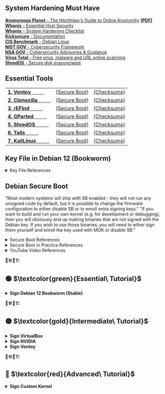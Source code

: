 
## System Hardening Must Have
[**Anonymous Planet** - The Hitchhiker’s Guide to Online Anonymity](https://anonymousplanet.org/) [**(PDF)**](https://anonymousplanet.org/export/guide.pdf)  
[**Whonix** - Essential Host Security](https://www.whonix.org/wiki/Essential_Host_Security)  
[**Whonix** - System Hardening Checklist](https://www.whonix.org/wiki/System_Hardening_Checklist)  
[**Kicksecure** - Documentation](https://www.kicksecure.com/wiki/Documentation)  
[**CIS Benchmark** - Debian Linux](https://www.cisecurity.org/benchmark/debian_linux)  
[**NIST GOV** - Cybersecurity Framework](https://www.nist.gov/cyberframework)  
[**NSA GOV** - Cybersecurity Advisories & Guidance](https://www.nsa.gov/Press-Room/Cybersecurity-Advisories-Guidance)  
[**Virus Total** - Free virus, malware and URL online scanning](https://www.virustotal.com/gui/home/upload)  
[**ShredOS** - Secure disk erasure/wipe](https://github.com/PartialVolume/shredos.x86_64)  

## Essential Tools
<table>
  <tr>
    <td><a href="https://www.ventoy.net/en/download.html" target="_blank"><b>1. Ventoy</b>&nbsp&nbsp&nbsp&nbsp&nbsp&nbsp&nbsp&nbsp&nbsp&nbsp</a></td>
    <td><a href="https://www.ventoy.net/en/doc_secure.html" target="_blank">(Secure Boot)</a></td>
    <td><a href="https://www.ventoy.net/en/download.html" target="_blank">(Checksums)</a></td>
  </tr>
<tr>
    <td><a href="https://clonezilla.org/downloads.php" target="_blank"><b>2. Clonezilla&nbsp&nbsp&nbsp&nbsp&nbsp&nbsp&nbsp&nbsp&nbsp&nbsp</b></a></td>
    <td><a href="" target="_blank">(Secure Boot)</a></td>
    <td><a href="" target="_blank">(Checksums)</a></td>
  </tr>
 <tr>
    <td><a href="http://www.rodsbooks.com/refind/index.html" target="_blank"><b>3. rEFInd</b>&nbsp&nbsp&nbsp&nbsp&nbsp&nbsp&nbsp&nbsp&nbsp&nbsp</a></td>
    <td><a href="https://www.ventoy.net/en/doc_secure.html" target="_blank">(Secure Boot)</a></td>
    <td><a href="" target="_blank">(Checksums)</a></td>
  </tr>
  <tr>
    <td><a href="https://gparted.org/livecd.php" target="_blank"><b>4. GParted</b>&nbsp&nbsp&nbsp&nbsp&nbsp&nbsp&nbsp&nbsp&nbsp&nbsp</a></td>
    <td><a href="https://gparted.org/download.php" target="_blank">(Secure Boot)</a></td>
    <td><a href="https://gparted.org/gpg-verify.php" target="_blank">(Checksums)</a></td>
  </tr>
  <tr>
    <td><a href="https://github.com/PartialVolume/shredos.x86_64" target="_blank"><b>5. ShredOS</b>&nbsp&nbsp&nbsp&nbsp&nbsp&nbsp&nbsp&nbsp&nbsp&nbsp</a></td>
    <td><a href="" target="_blank">(Secure Boot)</a></td>
    <td><a href="" target="_blank">(Checksums)</a></td>
  </tr>
  <tr>
    <td><a href="https://tails.net/news/new_domain/index.en.html" target="_blank"><b>6. Tails</b>&nbsp&nbsp&nbsp&nbsp&nbsp&nbsp&nbsp&nbsp&nbsp&nbsp</a></td>
    <td><a href="" target="_blank">(Secure Boot)</a></td>
    <td><a href="" target="_blank">(Checksums)</a></td>
  </tr>
  <tr>
    <td><a href="https://www.kali.org/get-kali/#kali-installer-images" target="_blank"><b>7. KaliLinux</b>&nbsp&nbsp&nbsp&nbsp&nbsp&nbsp&nbsp&nbsp&nbsp&nbsp</a></td>
    <td><a href="" target="_blank">(Secure Boot)</a></td>
    <td><a href="" target="_blank">(Checksums)</a></td>
  </tr>
</table>

## Key File in Debian 12 (Bookworm)

<details>
<summary>Key File References</summary>  
<ul>
<li>https://cloudkid.fr/unlock-a-luks-partition-with-a-usb-key</li>
<li>https://blog.fidelramos.net/software/unlock-luks-usb-drive</li>
<li>https://tqdev.com/2022-luks-with-usb-unlock</li>
<li>https://www.willhaley.com/blog/unlock-luks-volumes-with-usb-key</li>
<li>https://www.dwarmstrong.org/fde-debian</li>
<li>https://www.cyberciti.biz/hardware/cryptsetup-add-enable-luks-disk-encryption-keyfile-linux</li>
<li>https://github.com/aomgiwjc/Unix-Bootstrap-Installs.wiki.git</li>
</ul>
</details>  

## Debian Secure Boot 

"Most modern systems will ship with SB enabled - they will not run any unsigned code by default, but it is possible to change the firmware configuration to either disable SB or to enroll extra signing keys." "If you want to build and run your own kernel (e.g. for development or debugging), then you will obviously end up making binaries that are not signed with the Debian key. If you wish to use those binaries, you will need to either sign them yourself and enroll the key used with MOK or disable SB."  


<details>
<summary>Secure Boot References</summary>  
<ul>
<li>https://wiki.debian.org/SecureBoot</li>
<li>https://www.linuxjournal.com/content/take-control-your-pc-uefi-secure-boot</li>
<li>https://www.debian.org/security/2020-GRUB-UEFI-SecureBoot/index.en.html</li>
<li>https://www.elstel.org/debcheckroot</li>
<li>https://0pointer.net/blog/authenticated-boot-and-disk-encryption-on-linux.html</li>
<li>https://stack.nexedi.com/P-VIFIB-Enhanced.UEFI.Secure.Boot.Debian</li>
<li>https://wiki.archlinux.org/title/Unified_Extensible_Firmware_Interface/Secure_Boot</li>
<li>https://www.kicksecure.com/wiki/Verified_Boot</li>
<li>https://github.com/nsacyber/TrustedSHIM</li>
<li>https://github.com/nsacyber/HIRS</li>
<li>https://www.rodsbooks.com/efi-bootloaders/secureboot.html#mokutil</li>
<li><a href="https://media.defense.gov/2020/Sep/15/2002497594/-1/-1/0/CTR-UEFI-Secure-Boot-Customization-UOO168873-20.PDF" target="_blank">NSA - Cybersecurity Technical Report PDF</a></li>
</ul>
</details>  

<details>
<summary>Secure Boot in Practice References</summary>  
<ul>
<li>https://github.com/sitmsiteman/secure-boot-in-debian-based-distro</li>
<li>https://medium.com/@vvvrrooomm/practical-secure-boot-for-linux-d91021ae6471</li>
<li>https://github.com/Batu33TR/secureboot-mok-keys</li>
<li>https://github.com/M-P-P-C/Signing-an-Ubuntu-Kernel-for-Secure-Boot</li>
<li>https://help.ggcircuit.com/knowledge/how-to-inject-custom-secure-boot-keys-example</li>
<li>https://paldan.altervista.org/signed-linux-kernel-deb-creation-how-to/?doing_wp_cron=1690057748.1645970344543457031250 
<li>https://access.redhat.com/documentation/de-de/red_hat_enterprise_linux/8/html/managing_monitoring_and_updating_the_kernel/signing-a-kernel-and-modules-for-secure-boot_managing-monitoring-and-updating-the-kernel</li>
</ul>
</details>  

<details>
<summary>YouTube Video References</summary>  
<ul>
<li>Use UEFI Secure Boot NOW! (Trafotin)](https://www.youtube.com/watch?v=Mqh9o8YY2dg)  </li>
<li>Best Practices for UEFI Secure Boot Customization (UEFIForum)](https://www.youtube.com/watch?v=WBemkwMHLJM)  </li>
<li>Secure Boot from A to Z (The Linux Foundation)](https://www.youtube.com/watch?v=jtLQ8SzfrDU)  </li>
<li>Secure Boot. In Debian. In Buster. Really (DebConf Videos)](https://www.youtube.com/watch?v=_3mwK6AXo_k)  </li>
</ul>ul>
</details> 


👷🛠️🚧🏗  
## :green_circle: $\textcolor{green}{Essential\ Tutorial}$  
<details>
<summary><b>Sign Debian 12 Bookworm (Stable)</b></summary>  
Create the public and private key for signing the kernel:

```
openssl req -config ./mokconfig.cnf -new -x509 -newkey rsa:2048 -nodes -days 36500 -outform DER -keyout "MOK.priv" -out "MOK.der"
```

Convert the key also to PEM format (mokutil needs DER, sbsign needs PEM):
```
openssl x509 -in MOK.der -inform DER -outform PEM -out MOK.pem
```

Enroll the key to your shim installation:
```
sudo mokutil --import MOK.der
```

You will be asked for a password, you will just use it to confirm your key selection in the next step, so choose any.

Restart your system. You will encounter a blue screen of a tool called MOKManager. Select "Enroll MOK" and then "View key". Make sure it is your key you created in step 2. Afterwards continue the process and you must enter the password which you provided in step 4. Continue with booting your system.

Verify your key is enrolled via:
```
sudo mokutil --list-enrolled
```

Sign your installed kernel (it should be at /boot/vmlinuz-[KERNEL-VERSION]):
```
sudo sbsign --key MOK.priv --cert MOK.pem /boot/vmlinuz-[KERNEL-VERSION] --output /boot/vmlinuz-[KERNEL-VERSION].signed
```

Copy the initram of the unsigned kernel, so we also have an initram for the signed one.
```
sudo cp /boot/initrd.img-[KERNEL-VERSION]{,.signed}
```

Update your grub-config
```
sudo update-grub
```
Reboot your system and select the signed kernel. If booting works, you can remove the unsigned kernel:
```
sudo mv /boot/vmlinuz-[KERNEL-VERSION]{.signed,}
sudo mv /boot/initrd.img-[KERNEL-VERSION]{.signed,}
sudo update-grub
```

Now your system should run under a signed kernel and upgrading GRUB2 works again. If you want to upgrade the custom kernel, you can sign the new version easily by following above steps again from step seven on. Thus BACKUP the MOK-keys (MOK.der, MOK.pem, MOK.priv).

<a href="https://github.com/Batu33TR/secureboot-mok-keys/tree/main" target="_blank">Credits - Batu33TR</a>

</details> 

👷🛠️🚧🏗  
## :yellow_circle: $\textcolor{gold}{Intermediate\ Tutorial}$  
<details>
<summary><b>Sign VirtualBox</b></summary>  

</details> 

<details>
<summary><b>Sign NVIDIA</b></summary>  

</details> 

<details>
<summary><b>Sign Ventoy</b></summary>  

</details>   

👷🛠️🚧🏗  
## :red_circle: $\textcolor{red}{Advanced\ Tutorial}$  
<details>  
<summary><b>Sign Custom Kernel</b></summary>  

</details>   






  
